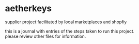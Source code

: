# aetherkeys
supplier project facilitated by local marketplaces and shopfiy 

this is a journal with entries of the steps taken to run this project.  
please review other files for information.
